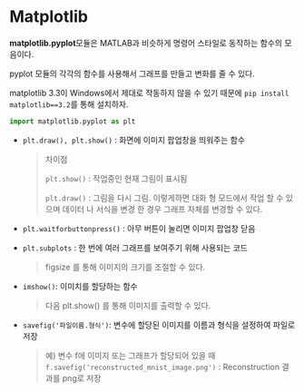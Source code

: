 # Matplotlib

**matplotlib.pyplot**모듈은 MATLAB과 비슷하게 명령어 스타일로 동작하는 함수의 모음이다.

pyplot 모듈의 각각의 함수를 사용해서 그래프를 만들고 변화를 줄 수 있다.

matplotlib 3.3이 Windows에서 제대로 작동하지 않을 수 있기 때문에 `pip install matplotlib==3.2`를 통해 설치하자.

```python
import matplotlib.pyplot as plt
```

- `plt.draw(), plt.show()` : 화면에 이미지 팝업창을 띄워주는 함수

  > 차이점
  >
  > `plt.show()` : 작업중인 현재 그림이 표시됨
  >
  > `plt.draw()` : 그림을 다시 그림. 이렇게하면 대화 형 모드에서 작업 할 수 있으며 데이터 나 서식을 변경 한 경우 그래프 자체를 변경할 수 있다.

- `plt.waitforbuttonpress()` : 아무 버튼이 눌리면 이미지 팝업창 닫음

- `plt.subplots` : 한 번에 여러 그래프를 보여주기 위해 사용되는 코드

  > figsize 를 통해 이미지의 크기를 조절할 수 있다.

- `imshow()`: 이미치를 할당하는 함수

  > 다음 plt.show() 를 통해 이미지를 출력할 수 있다.

- `savefig('파일이름.형식')`: 변수에 할당된 이미지를 이름과 형식을 설정하여 파일로 저장

  >  예) 변수 f에 이미지 또는 그래프가 할당되어 있을 때
  > `f.savefig('reconstructed_mnist_image.png')` : Reconstruction 결과를 png로 저장
